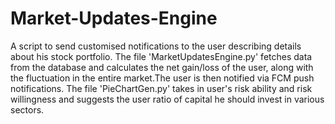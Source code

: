 # Market-Updates-Engine
A script to send customised notifications to the user describing details about his stock portfolio. 
The file 'MarketUpdatesEngine.py' fetches data from the database and calculates the net gain/loss of the user, along with the fluctuation in the entire market.The user is then notified via FCM push notifications.
The file 'PieChartGen.py' takes in user's risk ability and risk willingness and suggests the user ratio of capital he should invest in various sectors.
